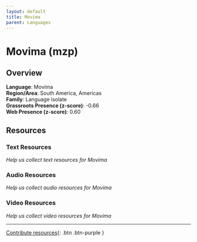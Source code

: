 ```yaml
---
layout: default
title: Movima
parent: Languages
---
```


# Movima (mzp)

## Overview

**Language**: Movima  
**Region/Area**: South America, Americas  
**Family**: Language isolate  
**Grassroots Presence (z-score)**: -0.66  
**Web Presence (z-score)**: 0.60  

## Resources

### Text Resources
*Help us collect text resources for Movima*

### Audio Resources
*Help us collect audio resources for Movima*

### Video Resources
*Help us collect video resources for Movima*

---

[Contribute resources](https://forms.office.com/e/1SfLJx3u1r){: .btn .btn-purple }
